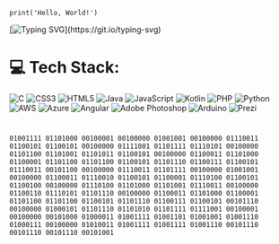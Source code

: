 ```
print('Hello, World!')
```


[![Typing SVG](https://readme-typing-svg.herokuapp.com/?color=ff4074&size=50&center=true&vCenter=true&width=1000&lines=Eae!+Suave?;Hello!;Hi!;Hola!;Приве́т!;Olá!;你好!;Aloha!)](https://git.io/typing-svg)



<!--
**Keisynascimento/Keisynascimento** is a ✨ _special_ ✨ repository because its `README.md` (this file) appears on your GitHub profile.
-->


  
   
 <div align="center">
 
 
   
</div>




# 💻 Tech Stack:
![C](https://img.shields.io/badge/c-%2300599C.svg?style=for-the-badge&logo=c&logoColor=white) ![CSS3](https://img.shields.io/badge/css3-%231572B6.svg?style=for-the-badge&logo=css3&logoColor=white) ![HTML5](https://img.shields.io/badge/html5-%23E34F26.svg?style=for-the-badge&logo=html5&logoColor=white) ![Java](https://img.shields.io/badge/java-%23ED8B00.svg?style=for-the-badge&logo=java&logoColor=white) ![JavaScript](https://img.shields.io/badge/javascript-%23323330.svg?style=for-the-badge&logo=javascript&logoColor=%23F7DF1E) ![Kotlin](https://img.shields.io/badge/kotlin-%230095D5.svg?style=for-the-badge&logo=kotlin&logoColor=white) ![PHP](https://img.shields.io/badge/php-%23777BB4.svg?style=for-the-badge&logo=php&logoColor=white) ![Python](https://img.shields.io/badge/python-3670A0?style=for-the-badge&logo=python&logoColor=ffdd54) ![AWS](https://img.shields.io/badge/AWS-%23FF9900.svg?style=for-the-badge&logo=amazon-aws&logoColor=white) ![Azure](https://img.shields.io/badge/azure-%230072C6.svg?style=for-the-badge&logo=azure-devops&logoColor=white) ![Angular](https://img.shields.io/badge/angular-%23DD0031.svg?style=for-the-badge&logo=angular&logoColor=white) ![Adobe Photoshop](https://img.shields.io/badge/adobephotoshop-%2331A8FF.svg?style=for-the-badge&logo=adobephotoshop&logoColor=white) ![Arduino](https://img.shields.io/badge/-Arduino-00979D?style=for-the-badge&logo=Arduino&logoColor=white) ![Prezi](https://img.shields.io/badge/Prezi-%23000000.svg?style=for-the-badge&logo=Prezi&logoColor=white)












#
```
01001111 01101000 00100001 00100000 01001001 00100000 01110011 01100101 01100101 00100000 01111001 01101111 01110101 00100000 01101100 01101001 01101011 01100101 00100000 01100011 01101000 01100001 01101100 01101100 01100101 01101110 01100111 01100101 01110011 00101100 00100000 01110011 01101111 00100000 01001001 00100000 01100011 01110010 01100101 01100001 01110100 01100101 01100100 00100000 01110100 01101000 01101001 01110011 00100000 01100110 01110101 01101110 00100000 01100011 01101000 01100001 01101100 01101100 01100101 01101110 01100111 01100101 00101110 00100000 01000101 01101110 01101010 01101111 01111001 00100001 00100000 00101000 01000011 01001111 01001101 01001001 01001110 01000111 00100000 01010011 01001111 01001111 01001110 00101110 00101110 00101110 00101001 
```
